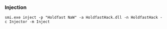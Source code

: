### Injection
```smi.exe inject -p "Holdfast NaW" -a HoldfastHack.dll -n HoldfastHack -c Injector -m Inject```
